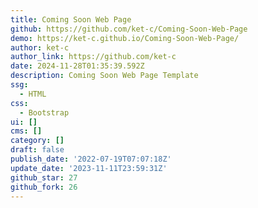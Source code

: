 ```yaml
---
title: Coming Soon Web Page
github: https://github.com/ket-c/Coming-Soon-Web-Page
demo: https://ket-c.github.io/Coming-Soon-Web-Page/
author: ket-c
author_link: https://github.com/ket-c
date: 2024-11-28T01:35:39.592Z
description: Coming Soon Web Page Template
ssg:
  - HTML
css:
  - Bootstrap
ui: []
cms: []
category: []
draft: false
publish_date: '2022-07-19T07:07:18Z'
update_date: '2023-11-11T23:59:31Z'
github_star: 27
github_fork: 26
---
```

